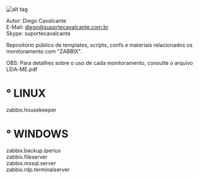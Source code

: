 ![alt tag](https://github.com/suportecavalcante/zabbix.templates/blob/master/screenshots/zabbix.jpg)

Autor: Diego Cavalcante\
E-Mail: diego@suportecavalcante.com.br\
Skype: suportecavalcante

Repositório público de templates, scripts, confs e materiais relacionados os monitoramento com "ZABBIX".

OBS: Para detalhes sobre o uso de cada monitoramento, consulte o arquivo LEIA-ME.pdf

# ° LINUX

zabbix.housekeeper

# ° WINDOWS

zabbix.backup.iperius\
zabbix.fileserver\
zabbix.mssql.server\
zabbix.rdp.terminalserver

